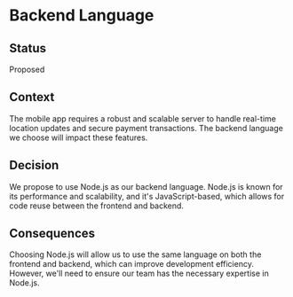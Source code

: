 
# Backend Language

## Status
Proposed

## Context
The mobile app requires a robust and scalable server to handle real-time location updates and secure payment transactions. The backend language we choose will impact these features.

## Decision
We propose to use Node.js as our backend language. Node.js is known for its performance and scalability, and it's JavaScript-based, which allows for code reuse between the frontend and backend.

## Consequences
Choosing Node.js will allow us to use the same language on both the frontend and backend, which can improve development efficiency. However, we'll need to ensure our team has the necessary expertise in Node.js.